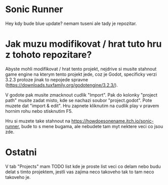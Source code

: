 # Sonic Runner
Hey kdy bude blue update?
nemam tuseni ale tady je repozitar.

# Jak muzu modifikovat / hrat tuto hru z tohoto repozitare?

Abyste mohli modifikovat / hrat tento projekt, nejdrive si musite stahnout game engine na kterym tento projekt jede, coz je Godot,
specificky verzi 3.2.3 protoze jinak to nepojede spravne (https://downloads.tuxfamily.org/godotengine/3.2.3/).

V godote pak musite zmacknout cudlik "Import". Pak do kolonky "project path" musite zadat misto, kde se nachazi soubor "project.godot".
Pote muzete dat "import & edit". Hru zapnete kliknutim na cudlik play v pravem hornim rohu nebo stisknutim F5.

Hru si muzete take stahnout na https://howdoesonename.itch.io/sonic-runner, bude to s mene bugama, ale nebudete tam myt nektere veci co jsou zde.

# Ostatni

V tab "Projects" mam TODO list kde je proste list veci co delam nebo budu delat s timto projektem,
jestli vas zajima neco takoveho tak to tam neco takoveho je.

